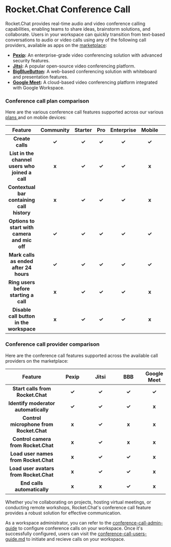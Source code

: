 # Rocket.Chat Conference Call

Rocket.Chat provides real-time audio and video conference calling capabilities, enabling teams to share ideas, brainstorm solutions, and collaborate. Users in your workspace can quickly transition from text-based conversations to audio or video calls using any of the following call providers, available as apps on the [marketplace](https://rocket.chat/marketplace):

* [**Pexip**](conference-call-admin-guide/pexip-app.md)**:** An enterprise-grade video conferencing solution with advanced security features.
* [**Jitsi**](conference-call-admin-guide/jitsi-app.md)**:** A popular open-source video conferencing platform.
* [**BigBlueButton**](conference-call-admin-guide/bigbluebutton-bbb-app.md)**:** A web-based conferencing solution with whiteboard and presentation features.
* [**Google Meet**](conference-call-admin-guide/google-meet-app.md)**:** A cloud-based video conferencing platform integrated with Google Workspace.

### **Conference call plan comparison**

Here are the various conference call features supported across our various [plans ](../../readme/our-plans.md)and on mobile devices:&#x20;

<table><thead><tr><th width="236" align="center">Feature</th><th width="121" align="center">Community</th><th width="91" align="center">Starter</th><th width="82" align="center">Pro</th><th width="112" align="center">Enterprise</th><th align="center">Mobile</th><th data-hidden></th></tr></thead><tbody><tr><td align="center"><strong>Create calls</strong></td><td align="center"><strong>✓</strong></td><td align="center"><strong>✓</strong></td><td align="center"><strong>✓</strong></td><td align="center"><strong>✓</strong></td><td align="center"><strong>✓</strong></td><td></td></tr><tr><td align="center"><strong>List in the channel users who joined a call</strong></td><td align="center"><strong>x</strong></td><td align="center"><strong>✓</strong></td><td align="center"><strong>✓</strong></td><td align="center"><strong>✓</strong></td><td align="center"><strong>x</strong></td><td></td></tr><tr><td align="center"><strong>Contextual bar containing call history</strong> </td><td align="center"><strong>x</strong></td><td align="center"><strong>✓</strong></td><td align="center"><strong>✓</strong></td><td align="center"><strong>✓</strong></td><td align="center"><strong>x</strong></td><td></td></tr><tr><td align="center"><strong>Options to start with camera and mic off</strong></td><td align="center"><strong>✓</strong></td><td align="center"><strong>✓</strong></td><td align="center"><strong>✓</strong></td><td align="center"><strong>✓</strong></td><td align="center"><strong>✓</strong></td><td></td></tr><tr><td align="center"><strong>Mark calls as ended after 24 hours</strong></td><td align="center"><strong>✓</strong></td><td align="center"><strong>✓</strong></td><td align="center"><strong>✓</strong></td><td align="center"><strong>✓</strong></td><td align="center"><strong>✓</strong></td><td></td></tr><tr><td align="center"><strong>Ring users before starting a call</strong></td><td align="center"><strong>x</strong></td><td align="center"><strong>✓</strong></td><td align="center"><strong>✓</strong></td><td align="center"><strong>✓</strong></td><td align="center"><strong>x</strong></td><td></td></tr><tr><td align="center"><strong>Disable call button in the workspace</strong></td><td align="center"><strong>x</strong></td><td align="center"><strong>✓</strong></td><td align="center"><strong>✓</strong></td><td align="center"><strong>✓</strong></td><td align="center"><strong>x</strong></td><td></td></tr></tbody></table>

### Conference call provider comparison

Here are the conference call features supported across the available call providers on the marketplace:&#x20;

<table><thead><tr><th width="222" align="center">Feature</th><th width="126" align="center">Pexip</th><th width="130" align="center">Jitsi</th><th width="146" align="center">BBB</th><th align="center">Google Meet</th></tr></thead><tbody><tr><td align="center"><strong>Start calls from Rocket.Chat</strong></td><td align="center"><strong>✓</strong></td><td align="center"><strong>✓</strong></td><td align="center"><strong>✓</strong></td><td align="center"><strong>✓</strong></td></tr><tr><td align="center"><strong>Identify moderator automatically</strong></td><td align="center"><strong>✓</strong></td><td align="center"><strong>✓</strong></td><td align="center"><strong>✓</strong></td><td align="center"><strong>x</strong></td></tr><tr><td align="center"><strong>Control microphone from Rocket.Chat</strong></td><td align="center"><strong>x</strong></td><td align="center"><strong>✓</strong></td><td align="center"><strong>x</strong></td><td align="center"><strong>x</strong></td></tr><tr><td align="center"><strong>Control camera from Rocket.Chat</strong></td><td align="center"><strong>x</strong></td><td align="center"><strong>✓</strong></td><td align="center"><strong>x</strong></td><td align="center"><strong>x</strong></td></tr><tr><td align="center"><strong>Load user names from Rocket.Chat</strong></td><td align="center"><strong>x</strong></td><td align="center"><strong>✓</strong></td><td align="center"><strong>✓</strong></td><td align="center"><strong>x</strong></td></tr><tr><td align="center"><strong>Load user avatars from Rocket.Chat</strong></td><td align="center"><strong>x</strong></td><td align="center"><strong>✓</strong></td><td align="center"><strong>✓</strong></td><td align="center"><strong>x</strong></td></tr><tr><td align="center"><strong>End calls automatically</strong></td><td align="center"><strong>x</strong></td><td align="center"><strong>x</strong></td><td align="center"><strong>✓</strong></td><td align="center"><strong>x</strong></td></tr></tbody></table>

Whether you're collaborating on projects, hosting virtual meetings, or conducting remote workshops, Rocket.Chat's conference call feature provides a robust solution for effective communication.&#x20;

As a workspace administrator, you can refer to the [conference-call-admin-guide](conference-call-admin-guide/ "mention") to configure conference calls on your workspace. Once it's successfully configured, users can visit the [conference-call-users-guide.md](conference-call-users-guide.md "mention") to initiate and recieve calls on your workspace.&#x20;
